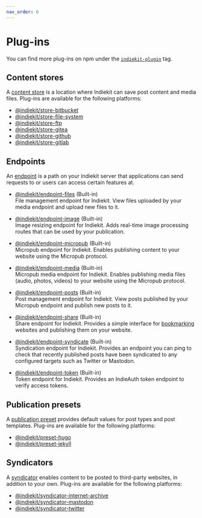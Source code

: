 ```yaml
---
nav_order: 6
---
```


# Plug-ins

You can find more plug-ins on npm under the [`indiekit-plugin`](https://www.npmjs.com/search?q=keywords%3Aindiekit-plugin) tag.

## Content stores

A [content store](../concepts#content-store) is a location where Indiekit can save post content and media files. Plug-ins are available for the following platforms:

- [@indiekit/store-bitbucket](https://npmjs.org/package/@indiekit/store-bitbucket)
- [@indiekit/store-file-system](https://npmjs.org/package/@indiekit/store-file-system)
- [@indiekit/store-ftp](https://npmjs.org/package/@indiekit/store-ftp)
- [@indiekit/store-gitea](https://npmjs.org/package/@indiekit/store-gitea)
- [@indiekit/store-github](https://npmjs.org/package/@indiekit/store-github)
- [@indiekit/store-gitlab](https://npmjs.org/package/@indiekit/store-gitlab)

## Endpoints

An [endpoint](../concepts#endpoint) is a path on your Indiekit server that applications can send requests to or users can access certain features at.

- [@indiekit/endpoint-files](https://npmjs.org/package/@indiekit/endpoint-files) (Built-in)  
  File management endpoint for Indiekit. View files uploaded by your media endpoint and upload new files to it.

- [@indiekit/endpoint-image](https://npmjs.org/package/@indiekit/endpoint-image) (Built-in)  
  Image resizing endpoint for Indiekit. Adds real-time image processing routes that can be used by your publication.

- [@indiekit/endpoint-micropub](https://npmjs.org/package/@indiekit/endpoint-micropub) (Built-in)  
  Micropub endpoint for Indiekit. Enables publishing content to your website using the Micropub protocol.

- [@indiekit/endpoint-media](https://npmjs.org/package/@indiekit/endpoint-media) (Built-in)  
  Micropub media endpoint for Indiekit. Enables publishing media files (audio, photos, videos) to your website using the Micropub protocol.

- [@indiekit/endpoint-posts](https://npmjs.org/package/@indiekit/endpoint-posts) (Built-in)  
  Post management endpoint for Indiekit. View posts published by your Micropub endpoint and publish new posts to it.

- [@indiekit/endpoint-share](https://npmjs.org/package/@indiekit/endpoint-share) (Built-in)  
  Share endpoint for Indiekit. Provides a simple interface for [bookmarking](https://indieweb.org/bookmark) websites and publishing them on your website.

- [@indiekit/endpoint-syndicate](https://npmjs.org/package/@indiekit/endpoint-syndicate) (Built-in)  
  Syndication endpoint for Indiekit. Provides an endpoint you can ping to check that recently published posts have been syndicated to any configured targets such as Twitter or Mastodon.

- [@indiekit/endpoint-token](https://npmjs.org/package/@indiekit/endpoint-token) (Built-in)  
  Token endpoint for Indiekit. Provides an IndieAuth token endpoint to verify access tokens.

## Publication presets

A [publication preset](../concepts#publication-preset) provides default values for post types and post templates. Plug-ins are available for the following platforms:

- [@indiekit/preset-hugo](https://npmjs.org/package/@indiekit/preset-hugo)
- [@indiekit/preset-jekyll](https://npmjs.org/package/@indiekit/preset-jekyll)

## Syndicators

A [syndicator](../concepts#syndicator) enables content to be posted to third-party websites, in addition to your own. Plug-ins are available for the following platforms:

- [@indiekit/syndicator-internet-archive](https://npmjs.org/package/@indiekit/syndicator-internet-archive)
- [@indiekit/syndicator-mastodon](https://npmjs.org/package/@indiekit/syndicator-mastodon)
- [@indiekit/syndicator-twitter](https://npmjs.org/package/@indiekit/syndicator-twitter)
